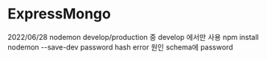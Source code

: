 # ExpressMongo
2022/06/28
nodemon develop/production 중 develop 에서만 사용 npm install nodemon --save-dev
password hash error 원인 schema에 password 
